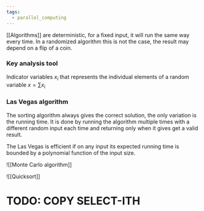```yaml
---
tags:
  - parallel_computing
---
```

[[Algorithms]] are deterministic, for a fixed input, it will run the same way every time. In a randomized algorithm this is not the case, the result may depend on a flip of a coin.

### Key analysis tool

Indicator variables $x_{i}$ that represents the individual elements of a random variable $x = \sum x_{i}$
### Las Vegas algorithm

The sorting algorithm always gives the correct solution, the only variation is the running time. It is done by running the algorithm multiple times with a different random input each time and returning only when it gives get a valid result.

The Las Vegas is efficient if on any input its expected running time is bounded by a  polynomial function of the input size.

![[Monte Carlo algorithm]]

![[Quicksort]]

TODO: COPY SELECT-ITH
====

